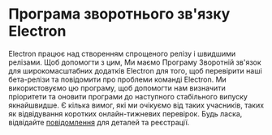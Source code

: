 # Програма зворотнього зв'язку Electron

Electron працює над створенням спрощеного релізу і швидшими релізами. Щоб допомогти з цим, Ми маємо Програму Зворотній зв'язок для широкомасштабних додатків Electron для того, щоб перевірити наші бета-релізи та повідомити про проблеми команді Electron. Ми використовуємо цю програму, щоб допомогти нам визначити пріоритети та оновити програми до наступного стабільного випуску якнайшвидше. Є кілька вимог, які ми очікуємо від таких учасників, таких як відвідування коротких онлайн-тижневих перевірок. Будь ласка, відвідайте [повідомлення](https://electronjs.org/blog/app-feedback-program) для деталей та реєстрації.
